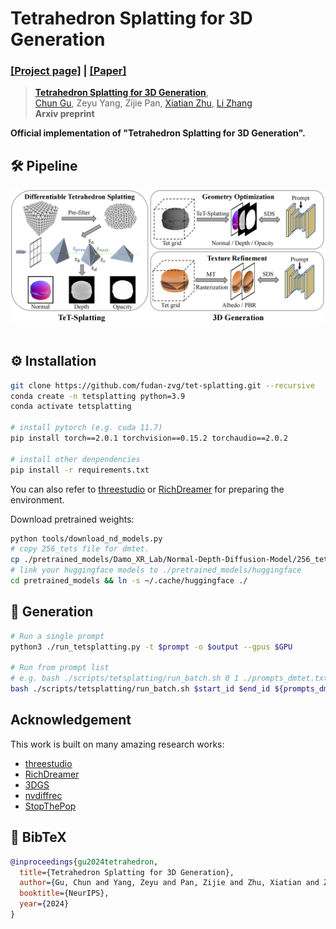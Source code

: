 # Tetrahedron Splatting for 3D Generation
### [[Project page]](https://fudan-zvg.github.io/tet-splatting) | [[Paper]](https://arxiv.org/abs/2406.01579)

> [**Tetrahedron Splatting for 3D Generation**](https://arxiv.org/abs/2406.01579),            
> [Chun Gu](https://sulvxiangxin.github.io/), Zeyu Yang, Zijie Pan, [Xiatian Zhu](https://surrey-uplab.github.io/), [Li Zhang](https://lzrobots.github.io)  
> **Arxiv preprint**

**Official implementation of "Tetrahedron Splatting for 3D Generation".** 


## 🛠️ Pipeline
<div align="center">
  <img src="assets/pipeline.png"/>
</div><br/>

## ⚙️ Installation

```bash
git clone https://github.com/fudan-zvg/tet-splatting.git --recursive
conda create -n tetsplatting python=3.9
conda activate tetsplatting

# install pytorch (e.g. cuda 11.7)
pip install torch==2.0.1 torchvision==0.15.2 torchaudio==2.0.2

# install other denpendencies
pip install -r requirements.txt
```

You can also refer to [threestudio](https://github.com/threestudio-project/threestudio#installation) or [RichDreamer](https://github.com/modelscope/RichDreamer#install) for preparing the environment.

Download pretrained weights:

```bash
python tools/download_nd_models.py
# copy 256_tets file for dmtet.
cp ./pretrained_models/Damo_XR_Lab/Normal-Depth-Diffusion-Model/256_tets.npz ./load/tets/
# link your huggingface models to ./pretrained_models/huggingface
cd pretrained_models && ln -s ~/.cache/huggingface ./
```

## 🔄 Generation

```bash
# Run a single prompt
python3 ./run_tetsplatting.py -t $prompt -o $output --gpus $GPU

# Run from prompt list
# e.g. bash ./scripts/tetsplatting/run_batch.sh 0 1 ./prompts_dmtet.txt 0
bash ./scripts/tetsplatting/run_batch.sh $start_id $end_id ${prompts_dmtet.txt} ${GPU}
```

## Acknowledgement

This work is built on many amazing research works:

- [threestudio](https://github.com/threestudio-project/threestudio)
- [RichDreamer](https://github.com/modelscope/RichDreamer)
- [3DGS](https://github.com/graphdeco-inria/gaussian-splatting)
- [nvdiffrec](https://github.com/NVlabs/nvdiffrec)
- [StopThePop](https://github.com/r4dl/StopThePop-Rasterization)

## 📜 BibTeX
```bibtex
@inproceedings{gu2024tetrahedron,
  title={Tetrahedron Splatting for 3D Generation},
  author={Gu, Chun and Yang, Zeyu and Pan, Zijie and Zhu, Xiatian and Zhang, Li},
  booktitle={NeurIPS},
  year={2024}
}
```